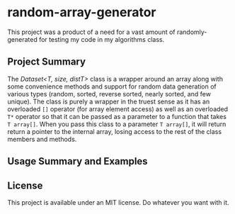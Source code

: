 # random-array-generator
This project was a product of a need for a vast amount of randomly-generated for testing my code in my algorithms class. 

## Project Summary
The _Dataset\<T, size, distT\>_ class is a wrapper around an array along with some convenience methods and support for random data generation of various types (random, sorted,
reverse sorted, nearly sorted, and few unique). The class is purely a wrapper in the truest sense as it has an overloaded `[]` operator (for array element access) as well
as an overloaded `T*` operator so that it can be passed as a parameter to a function that takes `T array[]`. When you pass this class to a parameter `T array[]`, it will return 
return a pointer to the internal array, losing access to the rest of the class members and methods.

## Usage Summary and Examples

## License
This project is available under an MIT license. Do whatever you want with it.
